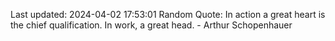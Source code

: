 Last updated: 2024-04-02 17:53:01
Random Quote: In action a great heart is the chief qualification. In work, a great head. - Arthur Schopenhauer